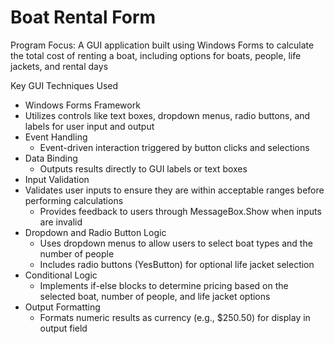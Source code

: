 # Boat Rental Form
Program Focus: A GUI application built using Windows Forms to calculate the total cost of renting a boat, including options for boats, people, life jackets, and rental days

Key GUI Techniques Used
- Windows Forms Framework
 - Utilizes controls like text boxes, dropdown menus, radio buttons, and labels for user input and output
- Event Handling
  - Event-driven interaction triggered by button clicks and selections
- Data Binding
  - Outputs results directly to GUI labels or text boxes
-  Input Validation
- Validates user inputs to ensure they are within acceptable ranges before performing calculations
  - Provides feedback to users through MessageBox.Show when inputs are invalid
- Dropdown and Radio Button Logic
  - Uses dropdown menus to allow users to select boat types and the number of people
  - Includes radio buttons (YesButton) for optional life jacket selection
- Conditional Logic
  - Implements if-else blocks to determine pricing based on the selected boat, number of people, and life jacket options
- Output Formatting
  - Formats numeric results as currency (e.g., $250.50) for display in output field
